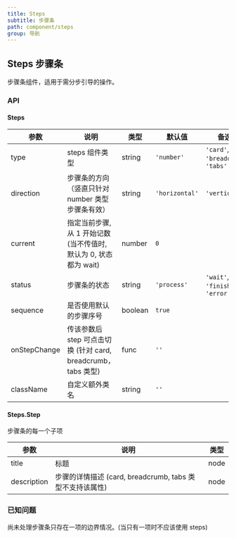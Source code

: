 ```yaml
---
title: Steps
subtitle: 步骤条
path: component/steps
group: 导航
---
```


## Steps 步骤条

步骤条组件，适用于需分步引导的操作。

### API

#### Steps

| 参数         | 说明                                                              | 类型    | 默认值         | 备选值                             |
| ------------ | ----------------------------------------------------------------- | ------- | -------------- | ---------------------------------- |
| type         | steps 组件类型                                                    | string  | `'number'`     | `'card'`, `'breadcrumb'`, `'tabs'` |
| direction    | 步骤条的方向（竖直只针对 number 类型步骤条有效）                  | string  | `'horizontal'` | `'vertical'`                       |
| current      | 指定当前步骤, 从 1 开始记数 (当不传值时, 默认为 0, 状态都为 wait) | number  | `0`            |                                    |
| status       | 步骤条的状态                                                      | string  | `'process'`    | `'wait'`, `'finish'`, `'error'`    |
| sequence     | 是否使用默认的步骤序号                                            | boolean | `true`         |                                    |
| onStepChange | 传该参数后 step 可点击切换 (针对 card, breadcrumb，tabs 类型)     | func    | `''`           |                                    |
| className    | 自定义额外类名                                                    | string  | `''`           |                                    |

#### Steps.Step

步骤条的每一个子项

| 参数        | 说明                                                     | 类型 |
| ----------- | -------------------------------------------------------- | ---- |
| title       | 标题                                                     | node |
| description | 步骤的详情描述 (card, breadcrumb, tabs 类型不支持该属性) | node |

### 已知问题

尚未处理步骤条只存在一项的边界情况。(当只有一项时不应该使用 steps)
